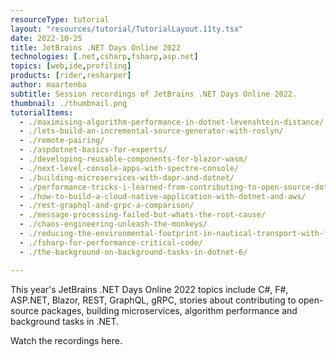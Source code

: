 ```yaml
---
resourceType: tutorial
layout: "resources/tutorial/TutorialLayout.11ty.tsx"
date: 2022-10-25
title: JetBrains .NET Days Online 2022
technologies: [.net,csharp,fsharp,asp.net]
topics: [web,ide,profiling]
products: [rider,resharper]
author: maartenba
subtitle: Session recordings of JetBrains .NET Days Online 2022.
thumbnail: ./thumbnail.png
tutorialItems:
  - ./maximising-algorithm-performance-in-dotnet-levenshtein-distance/
  - ./lets-build-an-incremental-source-generator-with-roslyn/
  - ./remote-pairing/
  - ./aspdotnet-basics-for-experts/
  - ./developing-reusable-components-for-blazor-wasm/
  - ./next-level-console-apps-with-spectre-console/
  - ./building-microservices-with-dapr-and-dotnet/
  - ./performance-tricks-i-learned-from-contributing-to-open-source-dotnet-packages/
  - ./how-to-build-a-cloud-native-application-with-dotnet-and-aws/
  - ./rest-graphql-and-grpc-a-comparison/
  - ./message-processing-failed-but-whats-the-root-cause/
  - ./chaos-engineering-unleash-the-monkeys/
  - ./reducing-the-environmental-footprint-in-nautical-transport-with-fsharp-serverless/
  - ./fsharp-for-performance-critical-code/
  - ./the-background-on-background-tasks-in-dotnet-6/

---
```


This year's JetBrains .NET Days Online 2022 topics include C#, F#, ASP.NET, Blazor, REST, GraphQL, gRPC, stories about contributing to open-source packages, building microservices, algorithm performance and background tasks in .NET.

Watch the recordings here.